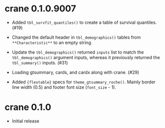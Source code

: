 # crane 0.1.0.9007

* Added `tbl_survfit_quantiles()` to create a table of survival quantiles. (#19)

* Changed the default header in `tbl_demographics()` tables from `**Characteristic**` to an empty string.

* Update the `tbl_demographics()` returned `inputs` list to match the `tbl_demographics()` argument inputs, whereas it previously returned the `tbl_summary()` inputs. (#31)

* Loading gtsummary, cards, and cardx along with crane. (#29)

* Added `{flextable}` specs for `theme_gtsummary_roche()`. Mainly border line width (0.5) and footer font size (`font_size` - 1).

# crane 0.1.0

* Initial release
